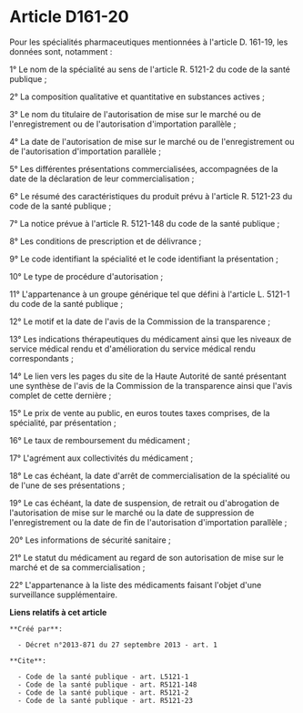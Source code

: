 # Article D161-20

Pour les spécialités pharmaceutiques mentionnées à l'article D. 161-19, les données sont, notamment : 

1° Le nom de la spécialité au sens de l'article R. 5121-2 du code de la santé publique ; 

2° La composition qualitative et quantitative en substances actives ; 

3° Le nom du titulaire de l'autorisation de mise sur le marché ou de l'enregistrement ou de l'autorisation d'importation
parallèle ; 

4° La date de l'autorisation de mise sur le marché ou de l'enregistrement ou de l'autorisation d'importation parallèle ; 

5° Les différentes présentations commercialisées, accompagnées de la date de la déclaration de leur commercialisation ; 

6° Le résumé des caractéristiques du produit prévu à l'article R. 5121-23 du code de la santé publique ; 

7° La notice prévue à l'article R. 5121-148 du code de la santé publique ; 

8° Les conditions de prescription et de délivrance ; 

9° Le code identifiant la spécialité et le code identifiant la présentation ; 

10° Le type de procédure d'autorisation ; 

11° L'appartenance à un groupe générique tel que défini à l'article L. 5121-1 du code de la santé publique ; 

12° Le motif et la date de l'avis de la Commission de la transparence ; 

13° Les indications thérapeutiques du médicament ainsi que les niveaux de service médical rendu et d'amélioration du service
médical rendu correspondants ; 

14° Le lien vers les pages du site de la Haute Autorité de santé présentant une synthèse de l'avis de la Commission de la
transparence ainsi que l'avis complet de cette dernière ; 

15° Le prix de vente au public, en euros toutes taxes comprises, de la spécialité, par présentation ; 

16° Le taux de remboursement du médicament ; 

17° L'agrément aux collectivités du médicament ; 

18° Le cas échéant, la date d'arrêt de commercialisation de la spécialité ou de l'une de ses présentations ; 

19° Le cas échéant, la date de suspension, de retrait ou d'abrogation de l'autorisation de mise sur le marché ou la date de
suppression de l'enregistrement ou la date de fin de l'autorisation d'importation parallèle ; 

20° Les informations de sécurité sanitaire ; 

21° Le statut du médicament au regard de son autorisation de mise sur le marché et de sa commercialisation ; 

22° L'appartenance à la liste des médicaments faisant l'objet d'une surveillance supplémentaire.

**Liens relatifs à cet article**

	**Créé par**:

	  - Décret n°2013-871 du 27 septembre 2013 - art. 1

	**Cite**:

	  - Code de la santé publique - art. L5121-1
	  - Code de la santé publique - art. R5121-148
	  - Code de la santé publique - art. R5121-2
	  - Code de la santé publique - art. R5121-23
